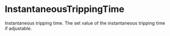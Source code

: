 InstantaneousTrippingTime
=========================

Instantaneous tripping time. The set value of the instantaneous tripping time if adjustable.
